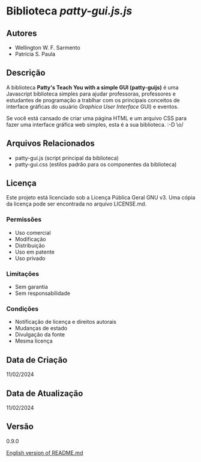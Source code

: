 
# Biblioteca ***patty-gui.js**.js*

## Autores
- Wellington W. F. Sarmento
- Patrícia S. Paula

## Descrição

A biblioteca **Patty's Teach You with a simple GUI (patty-guijs)** é uma Javascript biblioteca simples para ajudar professoras, professores e estudantes de programação a trablhar com os principais conceitos de interface gráficas do usuário *Graphica User Interface* GUI) e eventos. 

Se você está cansado de criar uma página HTML e um arquivo CSS para fazer uma interface gráfica web simples, esta é a sua biblioteca. :-D \o/


## Arquivos Relacionados
- patty-gui.js (script principal da biblioteca)
- patty-gui.css (estilos padrão para os componentes da biblioteca)

## Licença
Este projeto está licenciado sob a Licença Pública Geral GNU v3. Uma cópia da licença pode ser encontrada no arquivo LICENSE.md.

### Permissões
- Uso comercial
- Modificação
- Distribuição
- Uso em patente
- Uso privado

### Limitações
- Sem garantia
- Sem responsabilidade

### Condições
- Notificação de licença e direitos autorais
- Mudanças de estado
- Divulgação da fonte
- Mesma licença

## Data de Criação
11/02/2024

## Data de Atualização
11/02/2024

## Versão
0.9.0

[English version of README.md](README-en.md)
